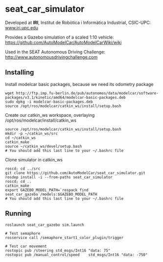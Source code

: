 # seat_car_simulator

Developed at **IRI**, Institut de Robòtica i Informàtica Industrial, CSIC-UPC:  
www.iri.upc.edu

Provides a Gazebo simulation of a scaled 1:10 vehicle:  
https://github.com/AutoModelCar/AutoModelCarWiki/wiki

Used in the SEAT Autonomous Driving Challenge:  
http://www.autonomousdrivingchallenge.com

## Installing

Install modelcar basic packages, because we need its odometry package

```
wget http://ftp.imp.fu-berlin.de/pub/autonomos/data/modelcar/software-packages/v3.1/kinetic/amd64/modelcar-basic-packages.deb
sudo dpkg -i modelcar-basic-packages.deb
source /opt/ros/modelcar/catkin_ws/install/setup.bash

```


Create our catkin_ws workspace, overlaying /opt/ros/modelcar/install/catkin_ws

```
source /opt/ros/modelcar/catkin_ws/install/setup.bash
mkdir -p ~/catkin_ws/src
cd ~/catkin_ws
catkin_make
source ~/catkin_ws/devel/setup.bash
# You should add this last line to your ~/.bashrc file
```



Clone simulator in catkin_ws

```
roscd; cd ../src
git clone https://github.com/AutoModelCar/seat_car_simulator.git
rosdep install -i --from-paths seat_car_simulator
roscd; cd ..
catkin_make
export GAZEBO_MODEL_PATH=`rospack find seat_car_gazebo`/models:$GAZEBO_MODEL_PATH
# You should add this last line to your ~/.bashrc file
```

## Running 

```
roslaunch seat_car_gazebo sim.launch

# Test semaphore
rosservice call /semaphore_start1_color_plugin/trigger

# Test car movement
rostopic pub /steering std_msgs/Int16 "data: 75"
rostopic pub /manual_control/speed    std_msgs/Int16 "data: -750"
```